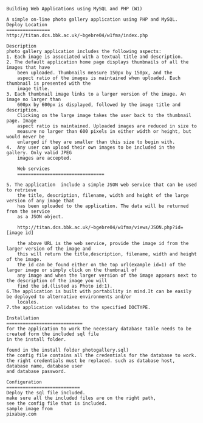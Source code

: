    
    Building Web Applications using MySQL and PHP (W1)
	
	A simple on-line photo gallery application using PHP and MySQL.
	Deploy Location
	================
	http://titan.dcs.bbk.ac.uk/~bgebre04/w1fma/index.php

	Description
	photo gallery application includes the following aspects:
	1. Each image is associated with a textual title and description.
	2. The default application home page displays thumbnails of all the images that have
		been uploaded. Thumbnails measure 150px by 150px, and the
		aspect ratio of the images is maintained when uploaded. Each thumbnail is presented with the
		image title.
	3. Each thumbnail image links to a larger version of the image. An image no larger than
		600px by 600px is displayed, followed by the image title and description.
		Clicking on the large image takes the user back to the thumbnail page. Image
		aspect ratio is maintained. Uploaded images are reduced in size to
		measure no larger than 600 pixels in either width or height, but would never be
		enlarged if they are smaller than this size to begin with.
	4.  Any user can upload their own images to be included in the gallery. Only valid JPEG
		images are accepted.

		Web services
		================================

	5. The application  include a simple JSON web service that can be used to retrieve
		the title, description, filename, width and height of the large version of any image that
		has been uploaded to the application. The data will be returned from the service
		as a JSON object. 
		
		http://titan.dcs.bbk.ac.uk/~bgebre04/w1fma/views/JSON.php?id=[image id]
		
		the above URL is the web service, provide the image id from the larger version of the image and 
		this will return the title,description, filename, width and height of the image.
		the id can be found either on the top url(example id=1) of the larger image or simply click on the thumbnail of
		any image and when the larger version of the image appears next to the description of the image you will
		find the id.(listed as Photo id:1).
	6.The application is built with portability in mind.It can be easily be deployed to alternative environments and/or 
		locales.
	7.the application validates to the specified DOCTYPE.

	Installation
	============================
	for the application to work the necessary database table needs to be created form the included sql file 
	in the install folder.

	found in the install folder photogallery.sql)
	the config file contains all the credentials for the database to work.
	the right credentials must be replaced. such as database host, database name, database user
	and database password.
	
	Configuration
	===========================
	Deploy the sql file included.
	make sure all the included files are on the right path,
	see the config file that is included.
	sample image from
	pixabay.com







